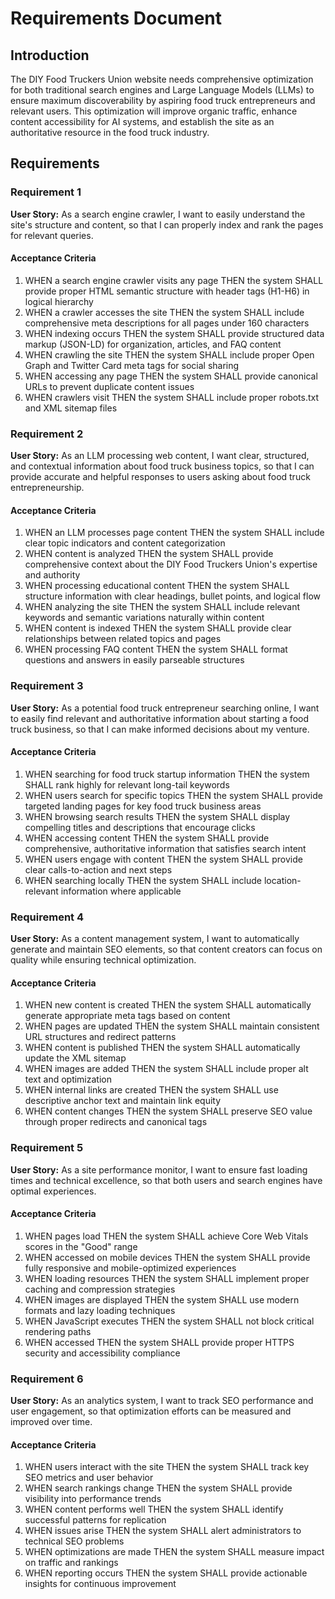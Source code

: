 # Requirements Document

## Introduction

The DIY Food Truckers Union website needs comprehensive optimization for both traditional search engines and Large Language Models (LLMs) to ensure maximum discoverability by aspiring food truck entrepreneurs and relevant users. This optimization will improve organic traffic, enhance content accessibility for AI systems, and establish the site as an authoritative resource in the food truck industry.

## Requirements

### Requirement 1

**User Story:** As a search engine crawler, I want to easily understand the site's structure and content, so that I can properly index and rank the pages for relevant queries.

#### Acceptance Criteria

1. WHEN a search engine crawler visits any page THEN the system SHALL provide proper HTML semantic structure with header tags (H1-H6) in logical hierarchy
2. WHEN a crawler accesses the site THEN the system SHALL include comprehensive meta descriptions for all pages under 160 characters
3. WHEN indexing occurs THEN the system SHALL provide structured data markup (JSON-LD) for organization, articles, and FAQ content
4. WHEN crawling the site THEN the system SHALL include proper Open Graph and Twitter Card meta tags for social sharing
5. WHEN accessing any page THEN the system SHALL provide canonical URLs to prevent duplicate content issues
6. WHEN crawlers visit THEN the system SHALL include proper robots.txt and XML sitemap files

### Requirement 2

**User Story:** As an LLM processing web content, I want clear, structured, and contextual information about food truck business topics, so that I can provide accurate and helpful responses to users asking about food truck entrepreneurship.

#### Acceptance Criteria

1. WHEN an LLM processes page content THEN the system SHALL include clear topic indicators and content categorization
2. WHEN content is analyzed THEN the system SHALL provide comprehensive context about the DIY Food Truckers Union's expertise and authority
3. WHEN processing educational content THEN the system SHALL structure information with clear headings, bullet points, and logical flow
4. WHEN analyzing the site THEN the system SHALL include relevant keywords and semantic variations naturally within content
5. WHEN content is indexed THEN the system SHALL provide clear relationships between related topics and pages
6. WHEN processing FAQ content THEN the system SHALL format questions and answers in easily parseable structures

### Requirement 3

**User Story:** As a potential food truck entrepreneur searching online, I want to easily find relevant and authoritative information about starting a food truck business, so that I can make informed decisions about my venture.

#### Acceptance Criteria

1. WHEN searching for food truck startup information THEN the system SHALL rank highly for relevant long-tail keywords
2. WHEN users search for specific topics THEN the system SHALL provide targeted landing pages for key food truck business areas
3. WHEN browsing search results THEN the system SHALL display compelling titles and descriptions that encourage clicks
4. WHEN accessing content THEN the system SHALL provide comprehensive, authoritative information that satisfies search intent
5. WHEN users engage with content THEN the system SHALL provide clear calls-to-action and next steps
6. WHEN searching locally THEN the system SHALL include location-relevant information where applicable

### Requirement 4

**User Story:** As a content management system, I want to automatically generate and maintain SEO elements, so that content creators can focus on quality while ensuring technical optimization.

#### Acceptance Criteria

1. WHEN new content is created THEN the system SHALL automatically generate appropriate meta tags based on content
2. WHEN pages are updated THEN the system SHALL maintain consistent URL structures and redirect patterns
3. WHEN content is published THEN the system SHALL automatically update the XML sitemap
4. WHEN images are added THEN the system SHALL include proper alt text and optimization
5. WHEN internal links are created THEN the system SHALL use descriptive anchor text and maintain link equity
6. WHEN content changes THEN the system SHALL preserve SEO value through proper redirects and canonical tags

### Requirement 5

**User Story:** As a site performance monitor, I want to ensure fast loading times and technical excellence, so that both users and search engines have optimal experiences.

#### Acceptance Criteria

1. WHEN pages load THEN the system SHALL achieve Core Web Vitals scores in the "Good" range
2. WHEN accessed on mobile devices THEN the system SHALL provide fully responsive and mobile-optimized experiences
3. WHEN loading resources THEN the system SHALL implement proper caching and compression strategies
4. WHEN images are displayed THEN the system SHALL use modern formats and lazy loading techniques
5. WHEN JavaScript executes THEN the system SHALL not block critical rendering paths
6. WHEN accessed THEN the system SHALL provide proper HTTPS security and accessibility compliance

### Requirement 6

**User Story:** As an analytics system, I want to track SEO performance and user engagement, so that optimization efforts can be measured and improved over time.

#### Acceptance Criteria

1. WHEN users interact with the site THEN the system SHALL track key SEO metrics and user behavior
2. WHEN search rankings change THEN the system SHALL provide visibility into performance trends
3. WHEN content performs well THEN the system SHALL identify successful patterns for replication
4. WHEN issues arise THEN the system SHALL alert administrators to technical SEO problems
5. WHEN optimizations are made THEN the system SHALL measure impact on traffic and rankings
6. WHEN reporting occurs THEN the system SHALL provide actionable insights for continuous improvement
